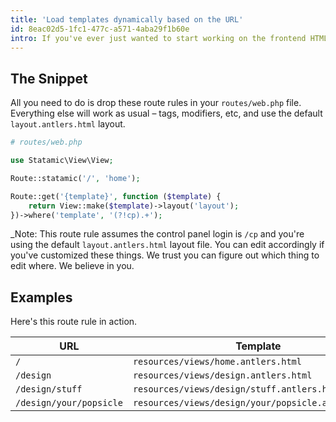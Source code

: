 ```yaml
---
title: 'Load templates dynamically based on the URL'
id: 8eac02d5-1fc1-477c-a571-4aba29f1b60e
intro: If you've ever just wanted to start working on the frontend HTML/CSS without messing around with collections and blueprints yet, here's a fun little trick. These two route rules will give you a homepage and then dynamically map your URLs to match the folder structure of your views directory.
---
```

## The Snippet
All you need to do is drop these route rules in your `routes/web.php` file. Everything else will work as usual – tags, modifiers, etc, and use the default `layout.antlers.html` layout.

```php
# routes/web.php

use Statamic\View\View;

Route::statamic('/', 'home');

Route::get('{template}', function ($template) {
    return View::make($template)->layout('layout');
})->where('template', '(?!cp).+');
```

_Note: This route rule assumes the control panel login is `/cp` and you're using the default `layout.antlers.html` layout file. You can edit accordingly if you've customized these things. We trust you can figure out which thing to edit where. We believe in you.

## Examples
Here's this route rule in action.

| URL | Template |
|---|---|
| `/` | `resources/views/home.antlers.html` |
| `/design` | `resources/views/design.antlers.html` |
| `/design/stuff` | `resources/views/design/stuff.antlers.html` |
| `/design/your/popsicle` | `resources/views/design/your/popsicle.antlers.html` |

